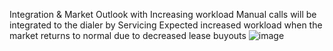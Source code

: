 Integration & Market Outlook with Increasing workload
Manual calls will be integrated to the dialer by Servicing
Expected increased workload when the market returns to normal due to decreased lease buyouts
![image](https://github.com/bowenlong1/E-commerce-recommendation/assets/38050947/d9ededca-9f16-48dc-81f9-307a72225b32)


